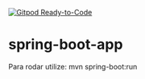 [![Gitpod Ready-to-Code](https://img.shields.io/badge/Gitpod-Ready--to--Code-blue?logo=gitpod)](https://github.com/arcursino/spring-boot-app)

# spring-boot-app


Para rodar utilize: mvn spring-boot:run
